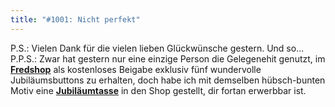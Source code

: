 ```yaml
---
title: "#1001: Nicht perfekt"
---
```


P.S.: Vielen Dank für die vielen lieben Glückwünsche gestern. Und so...
P.P.S.: Zwar hat gestern nur eine einzige Person die Gelegenehit genutzt, im <a href="http://fredshop.spreadshirt.net/-/-/Shop/"><strong>Fredshop</strong></a> als kostenloses Beigabe exklusiv fünf wundervolle Jubiläumsbuttons zu erhalten, doch habe ich mit demselben hübsch-bunten Motiv eine <a href="http://fredshop.spreadshirt.net/de/DE/Shop/Article/Index/article/Jubilaeumstasse-6874712"><strong>Jubiläumtasse</strong></a> in den Shop gestellt, dir fortan erwerbbar ist.
